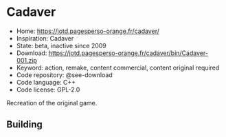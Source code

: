 # Cadaver

- Home: https://jotd.pagesperso-orange.fr/cadaver/
- Inspiration: Cadaver
- State: beta, inactive since 2009
- Download: https://jotd.pagesperso-orange.fr/cadaver/bin/Cadaver-001.zip
- Keyword: action, remake, content commercial, content original required
- Code repository: @see-download
- Code language: C++
- Code license: GPL-2.0

Recreation of the original game.

## Building
